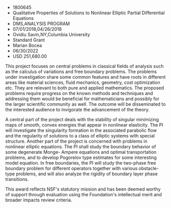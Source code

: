 
* 1800645
* Qualitative Properties of Solutions to Nonlinear Elliptic Partial Differential Equations
* DMS,ANALYSIS PROGRAM
* 07/01/2018,04/26/2018
* Ovidiu Savin,NY,Columbia University
* Standard Grant
* Marian Bocea
* 06/30/2022
* USD 251,680.00

This project focuses on central problems in classical fields of analysis such as
the calculus of variations and free boundary problems. The problems under
investigation share some common features and have roots in different areas like
material sciences, fluid mechanics, geometry, cost optimization etc. They are
relevant to both pure and applied mathematics. The proposed problems require
progress on the known methods and techniques and addressing them would be
beneficial for mathematicians and possibly for the larger scientific community
as well. The outcome will be disseminated to the interested audience to
invigorate the advancement of the theory.

A central part of the project deals with the stability of singular minimizing
maps of smooth, convex energies that appear in nonlinear elasticity. The PI will
investigate the singularity formation in the associated parabolic flow and the
regularity of solutions to a class of elliptic systems with special structure.
Another part of the project is concerned with problems in nonlinear elliptic
equations. The PI shall study the boundary behavior of some degenerate Monge-
Ampere equations and optimal transportation problems, and to develop Pogorelov
type estimates for some interesting model equation. In free boundaries, the PI
will study the two-phase free boundary problem for different operators together
with various obstacle-type problems, and will also analyze the rigidity of
boundary layer phase transitions.

This award reflects NSF's statutory mission and has been deemed worthy of
support through evaluation using the Foundation's intellectual merit and broader
impacts review criteria.
